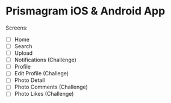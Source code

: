 # Prismagram iOS & Android App

Screens:
- [ ] Home
- [ ] Search
- [ ] Upload
- [ ] Notifications (Challenge)
- [ ] Profile
- [ ] Edit Profile (Challege)
- [ ] Photo Detail
- [ ] Photo Comments (Challenge)
- [ ] Photo Likes (Challenge)
